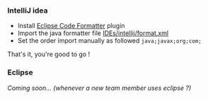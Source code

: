 ### IntelliJ idea
 * Install [Eclipse Code Formatter](https://plugins.jetbrains.com/plugin/6546) plugin
 * Import the java formatter file [IDEs/intellij/format.xml](/tooling/IDEs/intellij/format.xml)
 * Set the order import manually as followed `java;javax;org;com;`

That's it, you're good to go !

### Eclipse
_Coming soon... (whenever a new team member uses eclipse ?)_
